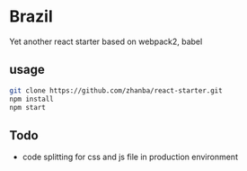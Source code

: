 # Brazil
Yet another react starter based on webpack2, babel

## usage
```bash
git clone https://github.com/zhanba/react-starter.git
npm install
npm start
```

## Todo
- code splitting for css and js file in production environment
